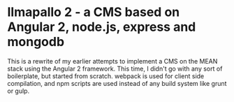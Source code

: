 # Ilmapallo 2 - a CMS based on Angular 2, node.js, express and mongodb
This is a rewrite of my earlier attempts to implement a CMS on the MEAN stack using the Angular 2
framework. This time, I didn't go with any sort of boilerplate, but started from scratch. webpack is
used for client side compilation, and npm scripts are used instead of any build system like grunt or gulp.
